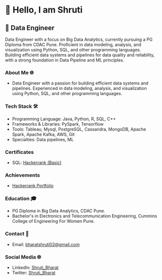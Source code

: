 # 👋 Hello, I am Shruti

## 🚀 Data Engineer

Data Engineer with a focus on Big Data Analytics, currently pursuing a PG Diploma from CDAC Pune. Proficient in data modeling, analysis, and visualization using Python, SQL, and other programming languages. Building efficient data systems and pipelines for data quality and reliability, with a strong foundation in Data Pipeline and ML principles.

### About Me 🌐

- Data Engineer with a passion for building efficient data systems and pipelines. Experienced in data modeling, analysis, and visualization using Python, SQL, and other programming languages.

### Tech Stack 🛠️

- Programming Language: Java, Python, R, SQL, C++
- Frameworks & Libraries: PySpark, Tensorflow
- Tools: Tableau, Mysql, PostgreSQL, Cassandra, MongoDB, Apache Spark, Apache Kafka, AWS, Git
- Specialties: Data pipelines, ML

### Certificates
- SQL: [Hackerrank (Basic)](https://www.hackerrank.com/certificates/4a073b0c1d80)

### Achievements
- [Hackerrank Portfolio](https://www.hackerrank.com/bharatshruti02?badge=sql&stars=5&level=3&utm_campaign=social-buttons&utm_medium=twitter&utm_source=badge_share_profile&social=linkedin )

### Education 🎓

- PG Diploma in Big Data Analytics, CDAC Pune.
- Bachelor's in Electronics and Telecommunication Engineering, Cummins College of Engineering For Women Pune.

### Contact 📧

- Email: bharatshruti02@gmail.com

### Social Media 🌐

- LinkedIn: [Shruti_Bharat](https://www.linkedin.com/in/shrutibhrarat0105/)
- Twitter: [Shruti_Bharat](https://twitter.com/ShrutiBharat01)

